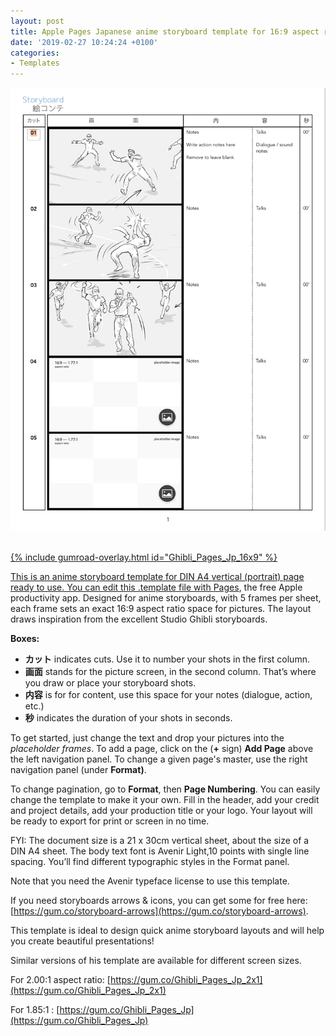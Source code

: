 ```yaml
---
layout: post
title: Apple Pages Japanese anime storyboard template for 16:9 aspect ratio
date: '2019-02-27 10:24:24 +0100'
categories:
- Templates
---
```

<a href="https://gum.co/Ghibli_Pages_Jp_16x9"><img src="/images/Apple-Pages_Japanese-Anime-Storyboard-Template_16x9-on-A4-vertical_sample.png"/><br/><br/>

{% include gumroad-overlay.html id="Ghibli_Pages_Jp_16x9" %}

This is an anime storyboard template for DIN A4 vertical (portrait) page ready to use. You can edit this .template file with [Pages](https://www.apple.com/pages/), the free Apple productivity app. Designed for anime storyboards, with 5 frames per sheet, each frame sets an exact 16:9 aspect ratio space for pictures. The layout draws inspiration from the excellent Studio Ghibli storyboards.

**Boxes:**

- **カット** indicates cuts. Use it to number your shots in the first column.
- **画面** stands for the picture screen, in the second column. That’s where you draw or place your storyboard shots.
- **内容** is for for content, use this space for your notes (dialogue, action, etc.)
- **秒** indicates the duration of your shots in seconds.


To get started, just change the text and drop your pictures into the *placeholder frames*. To add a page, click on the (**+** sign) **Add Page** above the left navigation panel. To change a given page's master, use the right navigation panel (under **Format)**.

To change pagination, go to **Format**, then **Page Numbering**. You can easily change the template to make it your own. Fill in the header, add your credit and project details, add your production title or your logo. Your layout will be ready to export for print or screen in no time.

FYI: The document size is a 21 x 30cm vertical sheet, about the size of a DIN A4 sheet. The body text font is Avenir Light,10 points with single line spacing. You’ll find different typographic styles in the Format panel.

Note that you need the Avenir typeface license to use this template.

If you need storyboards arrows & icons, you can get some for free here: [https://gum.co/storyboard-arrows](https://gum.co/storyboard-arrows).

This template is ideal to design quick anime storyboard layouts and will help you create beautiful presentations!

Similar versions of his template are available for different screen sizes.

For 2.00:1 aspect ratio: [https://gum.co/Ghibli_Pages_Jp_2x1](https://gum.co/Ghibli_Pages_Jp_2x1)

For 1.85:1 : [https://gum.co/Ghibli_Pages_Jp](https://gum.co/Ghibli_Pages_Jp)
